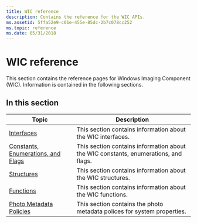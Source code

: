 ```yaml
---
title: WIC reference
description: Contains the reference for the WIC APIs.
ms.assetid: 5ffa52e9-c01e-455e-85dc-2b7c078cc252
ms.topic: reference
ms.date: 05/31/2018
---
```


# WIC reference

This section contains the reference pages for Windows Imaging Component (WIC). Information is contained in the following sections.

## In this section

| Topic                                                                 | Description                                                                                    |
|-----------------------------------------------------------------------|------------------------------------------------------------------------------------------------|
| [Interfaces](-wic-codec-ifaces.md)<br/>                        | This section contains information about the WIC interfaces.<br/>                         |
| [Constants, Enumerations, and Flags](-wic-codec-enums.md)<br/> | This section contains information about the WIC constants, enumerations, and flags.<br/> |
| [Structures](-wic-codec-structs.md)<br/>                       | This section contains information about the WIC structures.<br/>                         |
| [Functions](-wic-codec-functions.md)<br/>                      | This section contains information about the WIC functions.<br/>                          |
| [Photo Metadata Policies](photo-metadata-policies.md)<br/>     | This section contains the photo metadata polices for system properties.<br/>             |
